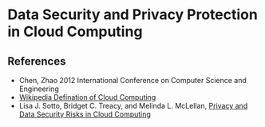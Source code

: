 # Data Security and Privacy Protection in Cloud Computing

## References
- Chen, Zhao 2012 International Conference on Computer Science and Engineering
- [Wikipedia Defination of Cloud Computing](http://en.wikipedia.org/wiki/Cloud_computing)
- Lisa J. Sotto, Bridget C. Treacy, and Melinda L. McLellan, [Privacy and Data Security Risks in Cloud Computing](http://www.womensnetworkingforum.com/files/Publication/4845e31f-63d8-4f9a-9a36-a074e4170225/Presentation/PublicationAttachment/6f52b2fd-2973-48cc-9f23-c941f1e19358/Privacy-Data_Security_Risks_in_Cloud_Computing_2.10.pdf)